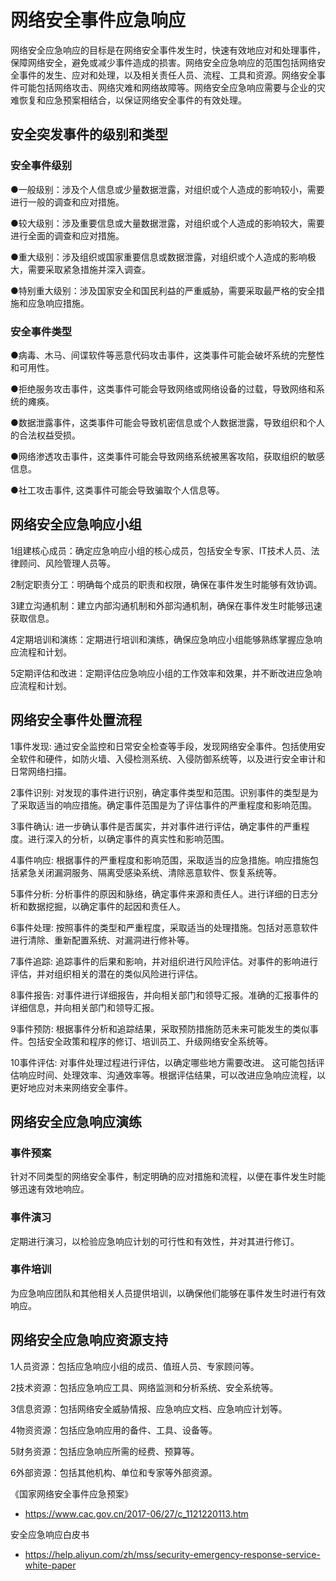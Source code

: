 # 网络安全事件应急响应

网络安全应急响应的目标是在网络安全事件发生时，快速有效地应对和处理事件，保障网络安全，避免或减少事件造成的损害。网络安全应急响应的范围包括网络安全事件的发生、应对和处理，以及相关责任人员、流程、工具和资源。网络安全事件可能包括网络攻击、网络灾难和网络故障等。网络安全应急响应需要与企业的灾难恢复和应急预案相结合，以保证网络安全事件的有效处理。

## 安全突发事件的级别和类型 

### 安全事件级别 

●一般级别：涉及个人信息或少量数据泄露，对组织或个人造成的影响较小，需要进行一般的调查和应对措施。

●较大级别：涉及重要信息或大量数据泄露，对组织或个人造成的影响较大，需要进行全面的调查和应对措施。

●重大级别：涉及组织或国家重要信息或数据泄露，对组织或个人造成的影响极大，需要采取紧急措施并深入调查。

●特别重大级别：涉及国家安全和国民利益的严重威胁，需要采取最严格的安全措施和应急响应措施。

### 安全事件类型 

●病毒、木马、间谍软件等恶意代码攻击事件，这类事件可能会破坏系统的完整性和可用性。

●拒绝服务攻击事件，这类事件可能会导致网络或网络设备的过载，导致网络和系统的瘫痪。

●数据泄露事件，这类事件可能会导致机密信息或个人数据泄露，导致组织和个人的合法权益受损。

●网络渗透攻击事件，这类事件可能会导致网络系统被黑客攻陷，获取组织的敏感信息。

●社工攻击事件, 这类事件可能会导致骗取个人信息等。

## 网络安全应急响应小组 

1组建核心成员：确定应急响应小组的核心成员，包括安全专家、IT技术人员、法律顾问、风险管理人员等。

2制定职责分工：明确每个成员的职责和权限，确保在事件发生时能够有效协调。

3建立沟通机制：建立内部沟通机制和外部沟通机制，确保在事件发生时能够迅速获取信息。

4定期培训和演练：定期进行培训和演练，确保应急响应小组能够熟练掌握应急响应流程和计划。

5定期评估和改进：定期评估应急响应小组的工作效率和效果，并不断改进应急响应流程和计划。

## 网络安全事件处置流程 

1事件发现: 通过安全监控和日常安全检查等手段，发现网络安全事件。包括使用安全软件和硬件，如防火墙、入侵检测系统、入侵防御系统等，以及进行安全审计和日常网络扫描。

2事件识别: 对发现的事件进行识别，确定事件类型和范围。识别事件的类型是为了采取适当的响应措施。确定事件范围是为了评估事件的严重程度和影响范围。

3事件确认: 进一步确认事件是否属实，并对事件进行评估，确定事件的严重程度。进行深入的分析，以确定事件的真实性和影响范围。

4事件响应: 根据事件的严重程度和影响范围，采取适当的应急措施。响应措施包括紧急关闭漏洞服务、隔离受感染系统、清除恶意软件、恢复系统等。

5事件分析: 分析事件的原因和脉络，确定事件来源和责任人。进行详细的日志分析和数据挖掘，以确定事件的起因和责任人。

6事件处理: 按照事件的类型和严重程度，采取适当的处理措施。包括对恶意软件进行清除、重新配置系统、对漏洞进行修补等。

7事件追踪: 追踪事件的后果和影响，并对组织进行风险评估。对事件的影响进行评估，并对组织相关的潜在的类似风险进行评估。

8事件报告: 对事件进行详细报告，并向相关部门和领导汇报。准确的汇报事件的详细信息，并向相关部门和领导汇报。

9事件预防: 根据事件分析和追踪结果，采取预防措施防范未来可能发生的类似事件。包括安全政策和程序的修订、培训员工、升级网络安全系统等。

10事件评估: 对事件处理过程进行评估，以确定哪些地方需要改进。 这可能包括评估响应时间、处理效率、沟通效率等。根据评估结果，可以改进应急响应流程，以更好地应对未来网络安全事件。

## 网络安全应急响应演练 

### 事件预案 

针对不同类型的网络安全事件，制定明确的应对措施和流程，以便在事件发生时能够迅速有效地响应。

### 事件演习 

定期进行演习，以检验应急响应计划的可行性和有效性，并对其进行修订。

### 事件培训 

为应急响应团队和其他相关人员提供培训，以确保他们能够在事件发生时进行有效响应。

## 网络安全应急响应资源支持 

1人员资源：包括应急响应小组的成员、值班人员、专家顾问等。

2技术资源：包括应急响应工具、网络监测和分析系统、安全系统等。

3信息资源：包括网络安全威胁情报、应急响应文档、应急响应计划等。

4物资资源：包括应急响应用的备件、工具、设备等。

5财务资源：包括应急响应所需的经费、预算等。

6外部资源：包括其他机构、单位和专家等外部资源。



《国家网络安全事件应急预案》
- https://www.cac.gov.cn/2017-06/27/c_1121220113.htm

安全应急响应白皮书
- https://help.aliyun.com/zh/mss/security-emergency-response-service-white-paper